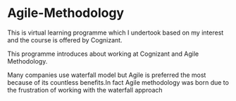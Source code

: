 # Agile-Methodology
This is  virtual learning programme which I undertook based on my interest and the course is offered by Cognizant.

This programme introduces about working at Cognizant and Agile Methodology.

Many companies use waterfall model but Agile is preferred the most because of its countless benefits.In fact Agile methodology was born due to the frustration of working with the waterfall approach 
